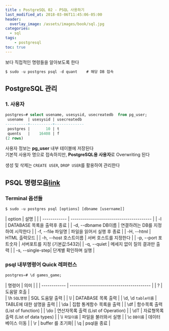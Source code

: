 ```yaml
---
title : PostgreSQL 02 - PSQL 사용하기
last_modified_at: 2018-03-06T11:45:06-05:00
header:
  overlay_image: /assets/images/book/sql.jpg
categories:
  - sql
tags: 
    - postgresql
toc: true
---
```


보다 직접적인 명령들을 알아보도록 한다

```sql
$ sudo -u postgres psql -d quant    # 해당 DB 접속
```


## PostgreSQL 관리 

### 1. 사용자

```sql
postgres=# select usename, usesysid, usecreatedb  from pg_user;
 usename  | usesysid | usecreatedb 
----------+----------+-------------
 postgres |       10 | t
 quents   |    16408 | f
(2 rows)
```
사용자 정보는 **pg_user** 내부 테이블에 저장된다 <br>
기본적 사용자 명으로 접속하지만, **PostgreSQL용 사용자**로 Overwriting 된다

생성 및 삭제는 `CREATE USER`, `DROP USER`를 활용하여 관리한다 


## PSQL 명령모음[link](http://dbrang.tistory.com/749)

### Terminal 옵션들

```
$ sudo -u postgres psql [options] [dbname [username]]
```


| option | 설명 |                                      |
| ------------ | ---------------------------------------- |
| -l  | DATABASE 목록을 출력후 종료 |
| -d, --dbname DB이름   | 연결하려는 DB를 지정하여 시작한다 |
| -f, --file 파일명     | 파일을 읽어서 실행 후 종료 |
| -H, --html    | HTML 출력모드 |
| -h, --host 호스트이름 | 서버 호스트를 지정한다    |
| -p, --port 포트숫자 | 서버포트를 지정 (기본값:5432)|
| -q, --quiet | 메세지 없이 질의 결과만 출력 |
| -s, --single-step| 단계별 확인하며 실행 |


### psql 내부명령어 Quick 레퍼런스

```sql
postgres=# \d games_game;
```

| 명령어 | 의미 |                                      |
| ------------ | ---------------------------------------- |
| \? | 도움말 호출 |  
| \h `SQL명령` | SQL 도움말 출력 |
| \l | DATABASE 목록 출력 |
| \d, \d `table이름` | TABLE에 대한 설명을 출력 |
| \da | 집합 통계함수 목록을 출력 |
| \df | 함수목록 출력 (List of function) |
| \do | 연산자목록 출력 (List of Operation) |
| \dT | 자료형목록 출력 (List of data types) |
| \i `파일이름` | 파일을 불러와서 실행 |
| \c `DB이름` | 데이터 베이스 이동 |
| \r | buffer 를 초기화|
| \q | psql을 종료 |